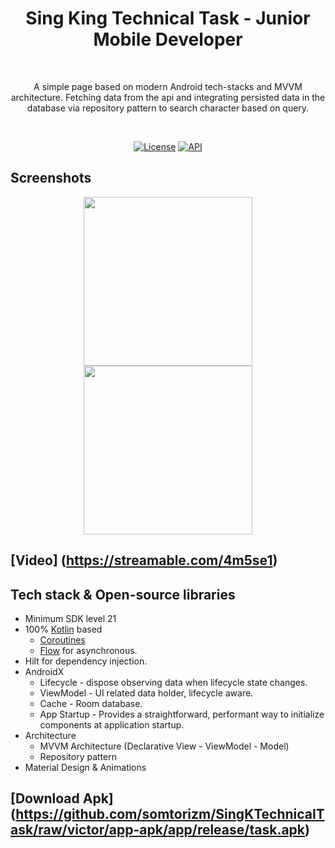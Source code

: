 <h1 align="center">Sing King Technical Task - Junior Mobile Developer</h1></br>
<p align="center">  
A simple page based on modern Android tech-stacks and MVVM architecture. Fetching data from the api and integrating persisted data in the database via repository pattern to search character based on query.
</p>
</br>
<p align="center">
  <a href="https://opensource.org/licenses/Apache-2.0"><img alt="License" src="https://img.shields.io/badge/License-Apache%202.0-blue.svg"/></a>
  <a href="https://android-arsenal.com/api?level=21"><img alt="API" src="https://img.shields.io/badge/API-21%2B-brightgreen.svg?style=flat"/></a>
</p>

## Screenshots

<p align="center">
<img src="https://i.postimg.cc/vTBtxYC6/1661241298958.jpg" width="270"/>
<img src="https://i.postimg.cc/52Ms9CfX/1661241309781.jpg" width="270"/>
</br>

</p>

## [Video] (https://streamable.com/4m5se1)

## Tech stack & Open-source libraries

- Minimum SDK level 21
- 100% [Kotlin](https://kotlinlang.org/) based
  + [Coroutines](https://github.com/Kotlin/kotlinx.coroutines)
  + [Flow](https://kotlin.github.io/kotlinx.coroutines/kotlinx-coroutines-core/kotlinx.coroutines.flow/)
    for asynchronous.
- Hilt for dependency injection.
- AndroidX
  - Lifecycle - dispose observing data when lifecycle state changes.
  - ViewModel - UI related data holder, lifecycle aware.
  - Cache - Room database.
  - App Startup - Provides a straightforward, performant way to initialize components at application
    startup.
- Architecture
  - MVVM Architecture (Declarative View - ViewModel - Model)
  - Repository pattern
- Material Design & Animations

## [Download Apk] (https://github.com/somtorizm/SingKTechnicalTask/raw/victor/app-apk/app/release/task.apk)

